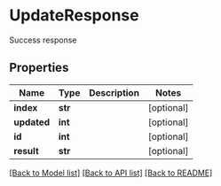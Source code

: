# UpdateResponse

Success response
## Properties
Name | Type | Description | Notes
------------ | ------------- | ------------- | -------------
**index** | **str** |  | [optional] 
**updated** | **int** |  | [optional] 
**id** | **int** |  | [optional] 
**result** | **str** |  | [optional] 


[[Back to Model list]](../README.md#documentation-for-models) [[Back to API list]](../README.md#documentation-for-api-endpoints) [[Back to README]](../README.md)


